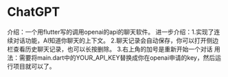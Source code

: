 # ChatGPT
介绍：一个用flutter写的调用openai的api的聊天软件。
进一步介绍：1.实现了连续对话功能，AI知道你聊天的上下文。
          2.聊天记录会自动保存，你可以打开侧边栏查看历史聊天记录，也可以长按删除。
          3.右上角的加号是重新开始一个对话
用法：需要将main.dart中的YOUR_API_KEY替换成你在openai申请的key，然后运行项目就可以了。
